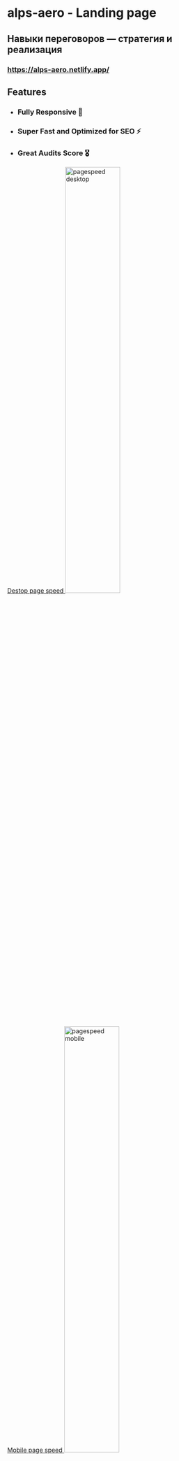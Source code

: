# alps-aero - Landing page

## Навыки переговоров — стратегия и реализация

### https://alps-aero.netlify.app/

## Features

- ### **Fully Responsive 🚀** 
- ### **Super Fast and Optimized for SEO ⚡** 
- ### **Great Audits Score 🎖️** 

<a href="https://ibb.co/hZQCvyD" target="_blank">
  Destop page speed
</a>
<img src="https://i.ibb.co/xXtrJW0/desktop.jpg" alt="pagespeed desktop" width="50%" />
<br/>
<br/>
<a href="https://ibb.co/n1mG4Lh" target="_blank">
  Mobile page speed
</a>
<img src="https://i.ibb.co/WgPsj39/mobile.jpg" alt="pagespeed mobile" width="50%" />
<br/>

----

<br/>

## Technologies used 🛠️

- **HTML** 🚀
- **CSS** 🚀
- **JavaScript** 🚀
<br>

---

<br>

## Author 👨‍💻

- **Maksym Rozhko**
